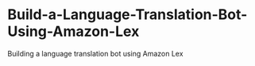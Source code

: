 # Build-a-Language-Translation-Bot-Using-Amazon-Lex
Building a language translation bot using Amazon Lex
